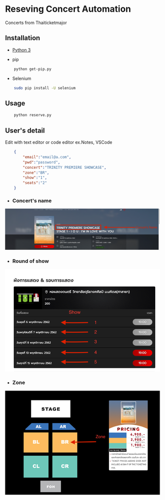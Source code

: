 # Reseving Concert Automation
Concerts from Thaiticketmajor


## Installation
* [Python 3](https://www.python.org/downloads/) 

* pip
```bash
    python get-pip.py
```
    
* Selenium
```bash
    sudo pip install -U selenium
```

## Usage
```bash
    python reserve.py
```
    

## User's detail
Edit with text editor or code editor ex.Notes, VSCode
```json
    {
        "email":"email@a.com",
        "pwd":"password",
        "concert":"TRINITY PREMIERE SHOWCASE",
        "zone":"BR",
        "show":"1",
        "seats":"2"
    }
``` 

* ### Concert's name
![name](/img/name.png)


* ### Round of show
![show](/img/show.png)


* ### Zone 
![zone](/img/zone.png)
